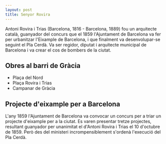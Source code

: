 ```yaml
---
layout: post
title: Senyor Rovira
---
```


Antoni Rovira i Trias (Barcelona, 1816 - Barcelona,  1889) fou un arquitecte català, guanyador del concurs que el 1859 l'Ajuntament de Barcelona va fer per urbanitzar l'Eixample de Barcelona, i que finalment va desenvolupar-se seguint el Pla Cerdà. Va ser regidor, diputat i arquitecte municipal de Barcelona i va crear el cos de bombers de la ciutat.

## Obres al barri de Gràcia

* Plaça del Nord
* Plaça Rovira i Trias
* Campanar de Gràcia

## Projecte d'eixample per a Barcelona

L'any 1859 l'Ajuntament de Barcelona va convocar un concurs per a triar un projecte d'eixample per a la ciutat. Es varen presentar tretze projectes, resultant guanyador per unanimitat el d'Antoni Rovira i Trias el 10 d'octubre de 1859. Però des del ministeri incrompensiblement s'ordenà l'execució del Pla Cerdà.